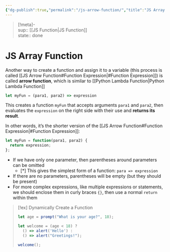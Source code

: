 ```yaml
---
{"dg-publish":true,"permalink":"/js-arrow-function/","title":"JS Array Function","created":"2022-11-17T17:22:24","updated":"2022-11-17T21:44:33"}
---
```


> [!meta]-  
sup:: [[JS Function\|JS Function]]  
state:: done

# JS Array Function

Another way to create a function and assign it to a variable (this process is called [[JS Arrow Function#Function Expression\|#Function Expression]]) is called **arrow function**, which is similar to [[Python Lambda Function\|Python Lambda Function]]

```js
let myFun = (para1, para2) => expression
```

This creates a function `myFun` that accepts arguments `para1` and `para2`, then evaluates the `expression` on the right side with their use and **returns its result**.

In other words, it’s the shorter version of the [[JS Arrow Function#Function Expression\|#Function Expression]]:

```js
let myFun = function(para1, para2) {
  return expression;
};
```

* If we have only one parameter, then parentheses around parameters can be omitted
    - [*] This gives the simplest form of a function: `para => expression`
* If there are no parameters, parentheses will be empty (but they should be present)
* For more complex expressions, like multiple expressions or statements, we should enclose them in curly braces `{}`, then use a normal `return` within them

> [!ex] Dynamically Create a Function
>
> ```js
> let age = prompt("What is your age?", 18);
> 
> let welcome = (age < 18) ?
>   () => alert('Hello') :
>   () => alert("Greetings!");
> 
> welcome();
> ```
>

